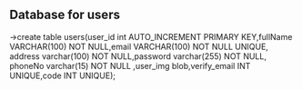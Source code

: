 ## Database for users
->create table users(user_id int AUTO_INCREMENT PRIMARY KEY,fullName VARCHAR(100) NOT NULL,email VARCHAR(100) NOT NULL UNIQUE, address varchar(100) NOT NULL,password varchar(255) NOT NULL, phoneNo varchar(15) NOT NULL ,user_img blob,verify_email INT UNIQUE,code INT UNIQUE);
